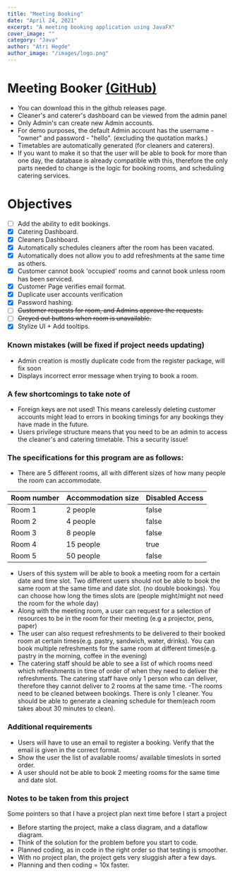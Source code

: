 ```yaml
---
title: "Meeting Booking"
date: "April 24, 2021"
excerpt: "A meeting booking application using JavaFX"
cover_image: ""
category: "Java"
author: "Atri Hegde"
author_image: "/images/logo.png"
---
```

# Meeting Booker [(GitHub)](https://github.com/hegde-atri/meetingBooking)

- You can download this in the github releases page.
- Cleaner's and caterer's dashboard can be viewed from the admin panel
- Only Admin's can create new Admin accounts.
- For demo purposes, the default Admin account has the username -  "owner" and password - "hello". (excluding the quotation marks.)
- Timetables are automatically generated (for cleaners and caterers).
- If you want to make it so that the user will be able to book for more than one day, the database is already compatible with this, therefore the only parts needed to change is the logic for booking rooms, and scheduling catering services.

# Objectives

- [ ] Add the ability to edit bookings.
- [x] Catering Dashboard.
- [x] Cleaners Dashboard.
- [x] Automatically schedules cleaners after the room has been vacated. 
- [x] Automatically does not allow you to add refreshments at the same time as others.  
- [x] Customer cannot book 'occupied' rooms and cannot book unless room has been serviced.
- [x] Customer Page verifies email format.
- [x] Duplicate user accounts verification
- [x] Password hashing.  
- [ ] ~~Customer requests for room, and Admins approve the requests.~~  
- [ ] ~~Greyed out buttons when room is unavailable.~~  
- [x] Stylize UI + Add tooltips.

### Known mistakes (will be fixed if project needs updating)

- Admin creation is mostly duplicate code from the register package, will fix soon
- Displays incorrect error message when trying to book a room.

### A few shortcomings to take note of

- Foreign keys are not used! This means carelessly deleting customer accounts might lead to errors in booking timings for any bookings they have made in the future.
- Users privilege structure means that you need to be an admin to access the cleaner's and catering timetable. This a security issue!

### The specifications for this program are as follows:

- There are 5 different rooms, all with different sizes of how many people the room can accommodate.

Room number | Accommodation size | Disabled Access
------------|---------------------|-----------------
Room 1 | 2 people | false
Room 2 | 4 people | false
Room 3 | 8 people | false
Room 4 | 15 people | true
Room 5 | 50 people | false

- Users of this system will be able to book a meeting room for a certain date and time slot.
  Two different users should not be able to book the same room at the same time and date slot.
  (no double bookings). You can choose how long the times slots are (people might/might not need the room for the whole day)
- Along with the meeting room, a user can request for a selection of resources to be in the room for their meeting (e.g a projector, pens, paper)
- The user can also request refreshments to be delivered to their booked room at certain times(e.g. pastry, sandwich, water, drinks).
  You can book multiple refreshments for the same room at different times(e.g. pastry in the morning, coffee in the evening)
- The catering staff should be able to see a list of which rooms need which refreshments in time of order of when they need to deliver
  the refreshments. The catering staff have only 1 person who can deliver, therefore they cannot deliver to 2 rooms at the same time.
-The rooms need to be cleaned between bookings. There is only 1 cleaner. You should be able to generate a cleaning schedule for them(each room takes about 30 minutes to clean).

### Additional requirements

- Users will have to use an email to register a booking. Verify that the email is given in the correct format.
- Show the user the list of available rooms/ available timeslots in sorted order.
- A user should not be able to book 2 meeting rooms for the same time and date slot.

### Notes to be taken from this project

Some pointers so that I have a project plan next time before I start a project
- Before starting the project, make a class diagram, and a dataflow diagram.
- Think of the solution for the problem before you start to code.
- Planned coding, as in code in the right order so that testing is smoother.
- With no project plan, the project gets very sluggish after a few days.
- Planning and then coding = 10x faster.
